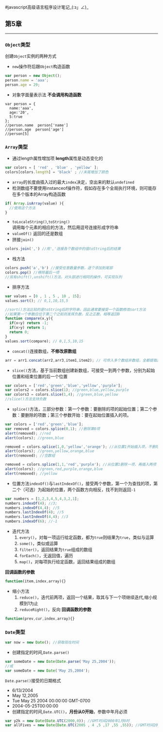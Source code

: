 #javascript高级语言程序设计笔记\_(:з」∠)\_

## 第5章 
---
### `Object`类型
创建`Object`实例的两种方式
* `new`操作符后跟`Object`构造函数
```javascript
var person = new Object();
person.name = 'aaa';
person.age = 29;
```
* 对象字面量表示法  **不会调用构造函数**
```javscript
var person = {
  name:'aaa',
  age:'20',
  5:true
};
//person.name  person['name']
//person.age  person['age']
//person[5]
```

### `Array`类型
* 通过length属性增加项 **length**属性是动态变化的
```javascript
var colors = [ 'red' , 'blue' , 'yellow' ];
colors[colors.length] = 'black' ; //末尾增加了颜色
```
* `array`的长度由插入过的最大`index`决定，空出来的默认`undefined`
* 检测数组不要使用instanceof操作符，假如存在多个全局执行环境，则可能存在多个版本的Array构造函数
```javascript
if( Array.isArray(value) ){
  //使用这个方法
}
```
* `toLocaleString()`,`toString()`   
调用每个元素的相应的方法，然后用逗号连接形成字符串
* `valueOf()`
返回的还是数组
* 拼接`join()`   
```javascript
colors.join(',') //用','连接各个数组中的值toString后的结果
```
* 栈方法
```javascript
colors.push('a','b') //接受任意数量参数，逐个添加到尾部
colors.pop() //移除最后一项
//另有shift(),unshift()方法，对头部进行相同的操作，可实现队列
```
* 排序方法
```javascript
var values = [0 , 1 , 5 , 10 , 15];
values.sort(); // 0,1,10,15,5

//sort()方法比较的是toString后的字符串，因此通常要接受一个函数修改sort方法
//如果第一个参数应位于第二个之前则发挥负数，反之正数，相等返回0
function compare(x,y){
  if(x<y) return -1;
  if(x>y) return 1;
  return 0;
}
values.sort(compare); // 0,1,5,10,15
```
* `concat()`连接数组，**不修改原数组**
```javascript
arr = arr1.concat(arr2,arr3,item1,item2); // 可传入多个数组非数组，全都提取出元素追加到原数组的副本后
```
* `slice()`方法，基于当前数组创建新数组，可接受一到两个参数，分别为起始位置和结束位置的后一个位置
```javascript
var colors = ['red','green','blue','yellow','purple'];
var colors2 = colors.slice(1); //green,blue,yellow,purple
var colors3 = colors.slice(1,4); //green,blue,yellow
//slice()方法支持负数
```
* `splice()`方法，三部分参数：第一个参数：要删除的项的起始位置；第二个参数：要删除的项数；第三个参数开始：要在起始位置插入的项。
```javascript
var colors = ['red','green','blue'];
var removed = colors.splice(0,1); //删除第0项
alert(removed); //red
alert(colors); //green,blue

removed = colors.splice(1,0,'yellow','orange'); //从位置1开始插入项，不删除
alert(colors); //green,yellow,orange,blue
alert(removed); //空数组

removed = colors.splice(1,1,'red','purple'); //从位置1删除一项，再插入两项
alert(colors); //green,red,purple,orange,blue
alert(removed); //yellow
```
* 位置方法`indexOf()`与`lastIndexOf()`，接受两个参数，第一个为查找的项，第二个（可选）为起始的位置，两个函数方向相反，找不到则返回`-1`
```javascript
var numbers = [1,2,3,4,5,4,3,2,1];
numbers.indexOf(4); //3;
numbers.indexOf(4,4); //5
numbers.lastIndexOf(4); //5
numbers.lastIndexOf(4,4); //3
numbers.indexOf(6); //-1
```
* 迭代方法
  1. `every()`，对每一项运行给定函数，都为`true`则结果为`true`，类似与运算
  2. `some()`，类似或运算
  3. `filter()`，返回结果为`true`组成的数组
  4. `forEach()`，无返回值，遍历
  5. `map()`，对每项执行给定函数，返回结果组成的数组

**回调函数的参数**
```javascript
function(item,index,array){}
```
* 缩小方法
  1. `reduce()`，迭代前两项，返回一个结果，取其与下一个项继续迭代,缩小规模到1为止
  2. `reduceRight()`，反向
**回调函数的参数**
```javascript
function(prev,cur,index,array){}
```
### `Date`类型
```javascript
var now = new Date(); //获取现在时间
```
* 创建指定的时间,`Date.parse()`
```javascript
var someDate = new Date(Date.parse('May 25,2004')); 
//或
var someDate = new Date('May 25,2004');
```
`Date.parse()`接受的日期格式
  * 6/13/2004
  * May 12,2005
  * Tue May 25 2004 00:00:00 GMT-0700
  * 2004-05-25T00:00:00
* 创建指定的时间,`Date.UTC()`，**月份从0开始**，参数中年月必须
```javascript
var y2k = new Date(Date.UTC(2000,0)); //GMT时间2000年1月0时
var allFives = new Date(Date.UTC(2005 , 4 ,5 ,17 ,55 ,55)); //GMT时间2005年5月5日下午5点55分55秒
```
